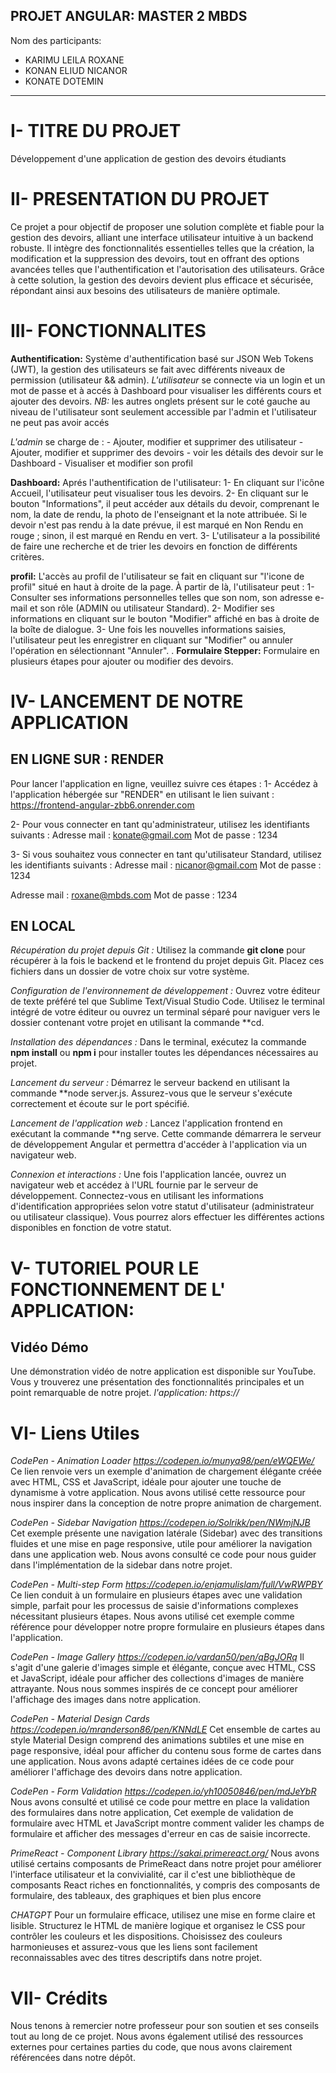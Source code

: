 ## PROJET ANGULAR: MASTER 2 MBDS
 Nom des participants:
- KARIMU LEILA ROXANE
- KONAN ELIUD NICANOR
- KONATE DOTEMIN

*************************************************
# I- TITRE DU PROJET
Développement d'une application de gestion des devoirs étudiants

# II- PRESENTATION DU PROJET
Ce projet a pour objectif de proposer une solution complète et fiable pour la gestion des devoirs, alliant une interface utilisateur intuitive à un backend robuste. Il intègre des fonctionnalités essentielles telles que la création, la modification et la suppression des devoirs, tout en offrant des options avancées telles que l'authentification et l'autorisation des utilisateurs. Grâce à cette solution, la gestion des devoirs devient plus efficace et sécurisée, répondant ainsi aux besoins des utilisateurs de manière optimale.


# III- FONCTIONNALITES

**Authentification:** Système d'authentification basé sur JSON Web Tokens (JWT), la gestion des utilisateurs se fait avec différents niveaux de permission (utilisateur && admin).
  *L'utilisateur* se connecte via un login et un mot de passe et à accés à Dashboard pour visualiser les différents cours et ajouter des devoirs.
  *NB:* les autres onglets présent sur le coté gauche au niveau de l'utilisateur sont seulement accessible par l'admin et l'utilisateur ne peut pas avoir accés 
  
  *L'admin* se charge de : 
    - Ajouter, modifier et supprimer des utilisateur
		- Ajouter, modifier et supprimer des devoirs
		- voir les détails des devoir sur le Dashboard
		- Visualiser et modifier son profil
      

 **Dashboard:** Aprés l'authentification de l'utilisateur:
   1- En cliquant sur l'icône Accueil, l'utilisateur peut visualiser tous les devoirs.
   2-  En cliquant sur le bouton "Informations", il peut accéder aux détails du devoir, comprenant le nom, la date de rendu, la photo de l'enseignant et la note attribuée. 
       Si le devoir n'est pas rendu à la date prévue, il est marqué en Non Rendu en rouge ; sinon, il est marqué en Rendu en vert.
   3-  L'utilisateur a la possibilité de faire une recherche et de trier les devoirs en fonction de différents critères.

   **profil:** L'accès au profil de l'utilisateur se fait en cliquant sur "l'icone de profil" situé en haut à droite de la page. À partir de là, l'utilisateur peut :
    1- Consulter ses informations personnelles telles que son nom, son adresse e-mail et son rôle (ADMIN ou utilisateur Standard).
    2- Modifier ses informations en cliquant sur le bouton "Modifier" affiché en bas à droite de la boîte de dialogue.
    3- Une fois les nouvelles informations saisies, l'utilisateur peut les enregistrer en cliquant sur "Modifier" ou annuler l'opération en sélectionnant "Annuler".
.
**Formulaire Stepper:** Formulaire en plusieurs étapes pour ajouter ou modifier des devoirs.



# IV- LANCEMENT DE NOTRE APPLICATION

## EN LIGNE SUR : RENDER 
Pour lancer l'application en ligne, veuillez suivre ces étapes :
1- Accédez à l'application hébergée sur "RENDER" en utilisant le lien suivant : https://frontend-angular-zbb6.onrender.com

2- Pour vous connecter en tant qu'administrateur, utilisez les identifiants suivants :
Adresse mail : konate@gmail.com
Mot de passe : 1234

3- Si vous souhaitez vous connecter en tant qu'utilisateur Standard, utilisez les identifiants suivants :
Adresse mail :  nicanor@gmail.com
Mot de passe :  1234

Adresse mail :  roxane@mbds.com
Mot de passe :  1234



## EN LOCAL

*Récupération du projet depuis Git :*
Utilisez la commande **git clone** pour récupérer à la fois le backend et le frontend du projet depuis Git. Placez ces fichiers dans un dossier de votre choix sur votre système.

*Configuration de l'environnement de développement :*
Ouvrez votre éditeur de texte préféré tel que Sublime Text/Visual Studio Code. Utilisez le terminal intégré de votre éditeur ou ouvrez un terminal séparé pour naviguer vers le dossier contenant votre projet en utilisant la commande **cd.

*Installation des dépendances :*
Dans le terminal, exécutez la commande **npm install** ou **npm i** pour installer toutes les dépendances nécessaires au projet.

*Lancement du serveur :*
Démarrez le serveur backend en utilisant la commande **node server.js. Assurez-vous que le serveur s'exécute correctement et écoute sur le port spécifié.

*Lancement de l'application web :*
Lancez l'application frontend en exécutant la commande **ng serve. Cette commande démarrera le serveur de développement Angular et permettra d'accéder à l'application via un navigateur web.

*Connexion et interactions :*
Une fois l'application lancée, ouvrez un navigateur web et accédez à l'URL fournie par le serveur de développement. Connectez-vous en utilisant les informations d'identification appropriées selon votre statut d'utilisateur (administrateur ou utilisateur classique). Vous pourrez alors effectuer les différentes actions disponibles en fonction de votre statut.



# V- TUTORIEL POUR LE FONCTIONNEMENT DE L' APPLICATION:	
## Vidéo Démo
Une démonstration vidéo de notre application est disponible sur YouTube. Vous y trouverez une présentation des fonctionnalités principales et un point remarquable de notre projet.
*l'application: https://*



# VI- Liens Utiles	

*CodePen - Animation Loader https://codepen.io/munya98/pen/eWQEWe/*
Ce lien renvoie vers un exemple d'animation de chargement élégante créée avec HTML, CSS et JavaScript, idéale pour ajouter une touche de dynamisme à votre application. Nous avons utilisé cette ressource pour nous inspirer dans la conception de notre propre animation de chargement.


*CodePen - Sidebar Navigation https://codepen.io/Solrikk/pen/NWmjNJB*
Cet exemple présente une navigation latérale (Sidebar) avec des transitions fluides et une mise en page responsive, utile pour améliorer la navigation dans une application web. Nous avons consulté ce code pour nous guider dans l'implémentation de la sidebar dans notre projet.


*CodePen - Multi-step Form https://codepen.io/enjamulislam/full/VwRWPBY*
Ce lien conduit à un formulaire en plusieurs étapes avec une validation simple, parfait pour les processus de saisie d'informations complexes nécessitant plusieurs étapes. Nous avons utilisé cet exemple comme référence pour développer notre propre formulaire en plusieurs étapes dans l'application.


*CodePen - Image Gallery https://codepen.io/vardan50/pen/qBgJORq*
Il s'agit d'une galerie d'images simple et élégante, conçue avec HTML, CSS et JavaScript, idéale pour afficher des collections d'images de manière attrayante. Nous nous sommes inspirés de ce concept pour améliorer l'affichage des images dans notre application.


*CodePen - Material Design Cards https://codepen.io/mranderson86/pen/KNNdLE*
Cet ensemble de cartes au style Material Design comprend des animations subtiles et une mise en page responsive, idéal pour afficher du contenu sous forme de cartes dans une application. Nous avons adapté certaines idées de ce code pour améliorer l'affichage des devoirs dans notre application.


*CodePen - Form Validation https://codepen.io/yh10050846/pen/mdJeYbR*
 Nous avons consulté et utilisé ce code pour mettre en place la validation des formulaires dans notre application, Cet exemple de validation de formulaire avec HTML et JavaScript montre comment valider les champs de formulaire et afficher des messages d'erreur en cas de saisie incorrecte.


*PrimeReact - Component Library https://sakai.primereact.org/*
Nous avons utilisé certains composants de PrimeReact dans notre projet pour améliorer l'interface utilisateur et la convivialité, car il c'est une bibliothèque de composants React riches en fonctionnalités, y compris des composants de formulaire, des tableaux, des graphiques et bien plus encore

*CHATGPT*
Pour un formulaire efficace, utilisez une mise en forme claire et lisible. Structurez le HTML de manière logique et organisez le CSS pour contrôler les couleurs et les dispositions. Choisissez des couleurs harmonieuses et assurez-vous que les liens sont facilement reconnaissables avec des titres descriptifs dans notre projet.


# VII- Crédits
Nous tenons à remercier notre professeur pour son soutien et ses conseils tout au long de ce projet. Nous avons également utilisé des ressources externes pour certaines parties du code, que nous avons clairement référencées dans notre dépôt.
